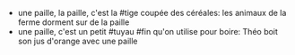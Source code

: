 - une paille, la paille, c'est la #tige coupée des céréales: les animaux de la ferme dorment sur de la paille
- une paille, c'est un petit #tuyau #fin qu'on utilise pour boire: Théo boit son jus d'orange avec une paille